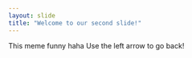 ```yaml
---
layout: slide
title: "Welcome to our second slide!"
---
```

This meme funny haha
Use the left arrow to go back!
